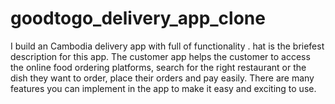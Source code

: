 # goodtogo_delivery_app_clone
I build an Cambodia delivery app with full of functionality . hat is the briefest description for this app. The customer app helps the customer to access the online food ordering platforms, search for the right restaurant or the dish they want to order, place their orders and pay easily. There are many features you can implement in the app to make it easy and exciting to use.
